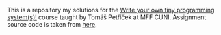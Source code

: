 This is a repository my solutions for the [Write your own tiny programming system(s)!](https://d3s.mff.cuni.cz/teaching/nprg077/) course taught by Tomáš Petříček at MFF CUNI. Assignment source code is taken from [here](https://github.com/tpetricek/tiny-systems).
